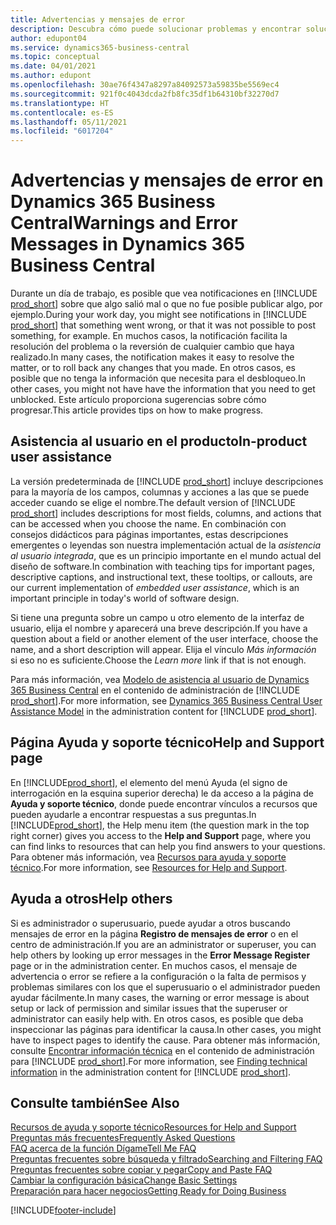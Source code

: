 ```yaml
---
title: Advertencias y mensajes de error
description: Descubra cómo puede solucionar problemas y encontrar soluciones a los mensajes de error cuando trabaja en Business Central.
author: edupont04
ms.service: dynamics365-business-central
ms.topic: conceptual
ms.date: 04/01/2021
ms.author: edupont
ms.openlocfilehash: 30ae76f4347a8297a84092573a59835be5569ec4
ms.sourcegitcommit: 921f0c4043dcda2fb8fc35df1b64310bf32270d7
ms.translationtype: HT
ms.contentlocale: es-ES
ms.lasthandoff: 05/11/2021
ms.locfileid: "6017204"
---
```

# <a name="warnings-and-error-messages-in-dynamics-365-business-central"></a><span data-ttu-id="0b0fb-103">Advertencias y mensajes de error en Dynamics 365 Business Central</span><span class="sxs-lookup"><span data-stu-id="0b0fb-103">Warnings and Error Messages in Dynamics 365 Business Central</span></span>

<span data-ttu-id="0b0fb-104">Durante un día de trabajo, es posible que vea notificaciones en [!INCLUDE [prod_short](includes/prod_short.md)] sobre que algo salió mal o que no fue posible publicar algo, por ejemplo.</span><span class="sxs-lookup"><span data-stu-id="0b0fb-104">During your work day, you might see notifications in [!INCLUDE [prod_short](includes/prod_short.md)] that something went wrong, or that it was not possible to post something, for example.</span></span> <span data-ttu-id="0b0fb-105">En muchos casos, la notificación facilita la resolución del problema o la reversión de cualquier cambio que haya realizado.</span><span class="sxs-lookup"><span data-stu-id="0b0fb-105">In many cases, the notification makes it easy to resolve the matter, or to roll back any changes that you made.</span></span> <span data-ttu-id="0b0fb-106">En otros casos, es posible que no tenga la información que necesita para el desbloqueo.</span><span class="sxs-lookup"><span data-stu-id="0b0fb-106">In other cases, you might not have have the information that you need to get unblocked.</span></span> <span data-ttu-id="0b0fb-107">Este artículo proporciona sugerencias sobre cómo progresar.</span><span class="sxs-lookup"><span data-stu-id="0b0fb-107">This article provides tips on how to make progress.</span></span>  

## <a name="in-product-user-assistance"></a><span data-ttu-id="0b0fb-108">Asistencia al usuario en el producto</span><span class="sxs-lookup"><span data-stu-id="0b0fb-108">In-product user assistance</span></span>

<span data-ttu-id="0b0fb-109">La versión predeterminada de [!INCLUDE [prod_short](includes/prod_short.md)] incluye descripciones para la mayoría de los campos, columnas y acciones a las que se puede acceder cuando se elige el nombre.</span><span class="sxs-lookup"><span data-stu-id="0b0fb-109">The default version of [!INCLUDE [prod_short](includes/prod_short.md)] includes descriptions for most fields, columns, and actions that can be accessed when you choose the name.</span></span> <span data-ttu-id="0b0fb-110">En combinación con consejos didácticos para páginas importantes, estas descripciones emergentes o leyendas son nuestra implementación actual de la *asistencia al usuario integrada*, que es un principio importante en el mundo actual del diseño de software.</span><span class="sxs-lookup"><span data-stu-id="0b0fb-110">In combination with teaching tips for important pages, descriptive captions, and instructional text, these tooltips, or callouts, are our current implementation of *embedded user assistance*, which is an important principle in today's world of software design.</span></span>  

<span data-ttu-id="0b0fb-111">Si tiene una pregunta sobre un campo u otro elemento de la interfaz de usuario, elija el nombre y aparecerá una breve descripción.</span><span class="sxs-lookup"><span data-stu-id="0b0fb-111">If you have a question about a field or another element of the user interface, choose the name, and a short description will appear.</span></span> <span data-ttu-id="0b0fb-112">Elija el vínculo *Más información* si eso no es suficiente.</span><span class="sxs-lookup"><span data-stu-id="0b0fb-112">Choose the *Learn more* link if that is not enough.</span></span>  

<span data-ttu-id="0b0fb-113">Para más información, vea [Modelo de asistencia al usuario de Dynamics 365 Business Central](/dynamics365/business-central/dev-itpro/user-assistance) en el contenido de administración de [!INCLUDE [prod_short](includes/prod_short.md)].</span><span class="sxs-lookup"><span data-stu-id="0b0fb-113">For more information, see [Dynamics 365 Business Central User Assistance Model](/dynamics365/business-central/dev-itpro/user-assistance) in the administration content for [!INCLUDE [prod_short](includes/prod_short.md)].</span></span>  

## <a name="help-and-support-page"></a><span data-ttu-id="0b0fb-114">Página Ayuda y soporte técnico</span><span class="sxs-lookup"><span data-stu-id="0b0fb-114">Help and Support page</span></span>

<span data-ttu-id="0b0fb-115">En [!INCLUDE[prod_short](includes/prod_short.md)], el elemento del menú Ayuda (el signo de interrogación en la esquina superior derecha) le da acceso a la página de **Ayuda y soporte técnico**, donde puede encontrar vínculos a recursos que pueden ayudarle a encontrar respuestas a sus preguntas.</span><span class="sxs-lookup"><span data-stu-id="0b0fb-115">In [!INCLUDE[prod_short](includes/prod_short.md)], the Help menu item (the question mark in the top right corner) gives you access to the **Help and Support** page, where you can find links to resources that can help you find answers to your questions.</span></span> <span data-ttu-id="0b0fb-116">Para obtener más información, vea [Recursos para ayuda y soporte técnico](product-help-and-support.md).</span><span class="sxs-lookup"><span data-stu-id="0b0fb-116">For more information, see [Resources for Help and Support](product-help-and-support.md).</span></span>  

## <a name="help-others"></a><span data-ttu-id="0b0fb-117">Ayuda a otros</span><span class="sxs-lookup"><span data-stu-id="0b0fb-117">Help others</span></span>

<span data-ttu-id="0b0fb-118">Si es administrador o superusuario, puede ayudar a otros buscando mensajes de error en la página **Registro de mensajes de error** o en el centro de administración.</span><span class="sxs-lookup"><span data-stu-id="0b0fb-118">If you are an administrator or superuser, you can help others by looking up error messages in the **Error Message Register** page or in the administration center.</span></span> <span data-ttu-id="0b0fb-119">En muchos casos, el mensaje de advertencia o error se refiere a la configuración o la falta de permisos y problemas similares con los que el superusuario o el administrador pueden ayudar fácilmente.</span><span class="sxs-lookup"><span data-stu-id="0b0fb-119">In many cases, the warning or error message is about setup or lack of permission and similar issues that the superuser or administrator can easily help with.</span></span> <span data-ttu-id="0b0fb-120">En otros casos, es posible que deba inspeccionar las páginas para identificar la causa.</span><span class="sxs-lookup"><span data-stu-id="0b0fb-120">In other cases, you might have to inspect pages to identify the cause.</span></span> <span data-ttu-id="0b0fb-121">Para obtener más información, consulte [Encontrar información técnica](/dynamics365/business-central/dev-itpro/administration/manage-technical-support#finding-technical-information) en el contenido de administración para [!INCLUDE [prod_short](includes/prod_short.md)].</span><span class="sxs-lookup"><span data-stu-id="0b0fb-121">For more information, see [Finding technical information](/dynamics365/business-central/dev-itpro/administration/manage-technical-support#finding-technical-information) in the administration content for [!INCLUDE [prod_short](includes/prod_short.md)].</span></span>  

## <a name="see-also"></a><span data-ttu-id="0b0fb-122">Consulte también</span><span class="sxs-lookup"><span data-stu-id="0b0fb-122">See Also</span></span>

[<span data-ttu-id="0b0fb-123">Recursos de ayuda y soporte técnico</span><span class="sxs-lookup"><span data-stu-id="0b0fb-123">Resources for Help and Support</span></span>](product-help-and-support.md)  
[<span data-ttu-id="0b0fb-124">Preguntas más frecuentes</span><span class="sxs-lookup"><span data-stu-id="0b0fb-124">Frequently Asked Questions</span></span>](across-faq.md)  
[<span data-ttu-id="0b0fb-125">FAQ acerca de la función Dígame</span><span class="sxs-lookup"><span data-stu-id="0b0fb-125">Tell Me FAQ</span></span>](ui-search-faq.md)  
[<span data-ttu-id="0b0fb-126">Preguntas frecuentes sobre búsqueda y filtrado</span><span class="sxs-lookup"><span data-stu-id="0b0fb-126">Searching and Filtering FAQ</span></span>](ui-search-filter-faq.yml)  
[<span data-ttu-id="0b0fb-127">Preguntas frecuentes sobre copiar y pegar</span><span class="sxs-lookup"><span data-stu-id="0b0fb-127">Copy and Paste FAQ</span></span>](faq-copy-paste.yml)  
[<span data-ttu-id="0b0fb-128">Cambiar la configuración básica</span><span class="sxs-lookup"><span data-stu-id="0b0fb-128">Change Basic Settings</span></span>](ui-change-basic-settings.md)  
[<span data-ttu-id="0b0fb-129">Preparación para hacer negocios</span><span class="sxs-lookup"><span data-stu-id="0b0fb-129">Getting Ready for Doing Business</span></span>](ui-get-ready-business.md)  


[!INCLUDE[footer-include](includes/footer-banner.md)]
